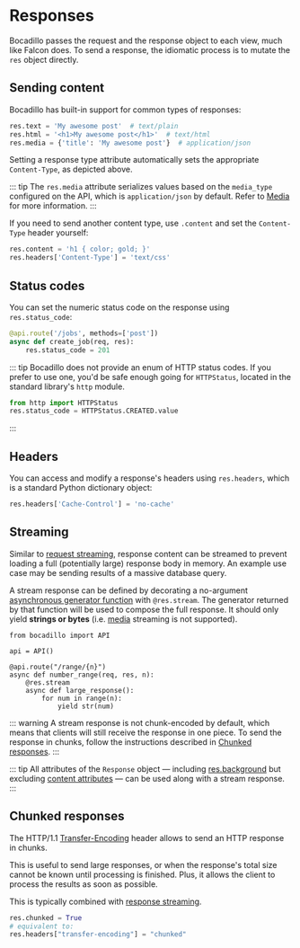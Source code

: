 # Responses

Bocadillo passes the request and the response object to each view, much like
Falcon does.
To send a response, the idiomatic process is to mutate the `res` object directly.

## Sending content

Bocadillo has built-in support for common types of responses:

```python
res.text = 'My awesome post'  # text/plain
res.html = '<h1>My awesome post</h1>'  # text/html
res.media = {'title': 'My awesome post'}  # application/json
```

Setting a response type attribute automatically sets the
appropriate `Content-Type`, as depicted above.

::: tip
The `res.media` attribute serializes values based on the `media_type` configured on the API, which is `application/json` by default. Refer to [Media] for more information.
:::

If you need to send another content type, use `.content` and set
the `Content-Type` header yourself:

```python
res.content = 'h1 { color; gold; }'
res.headers['Content-Type'] = 'text/css'
```

## Status codes

You can set the numeric status code on the response using `res.status_code`:

```python
@api.route('/jobs', methods=['post'])
async def create_job(req, res):
    res.status_code = 201
```

::: tip
Bocadillo does not provide an enum of HTTP status codes. If you prefer to
use one, you'd be safe enough going for `HTTPStatus`, located in the standard
library's `http` module.

```python
from http import HTTPStatus
res.status_code = HTTPStatus.CREATED.value
```
:::

## Headers

You can access and modify a response's headers using `res.headers`, which is
a standard Python dictionary object:

```python
res.headers['Cache-Control'] = 'no-cache'
```

## Streaming

Similar to [request streaming](./requests.md#streaming), response content can be streamed to prevent loading a full (potentially large) response body in memory. An example use case may be sending results of a massive database query.

A stream response can be defined by decorating a no-argument [asynchronous generator function][async generators] with `@res.stream`. The generator returned by that function will be used to compose the full response. It should only yield **strings or bytes** (i.e. [media][Media] streaming is not supported).

```python{7,8,9,10}
from bocadillo import API

api = API()

@api.route("/range/{n}")
async def number_range(req, res, n):
    @res.stream
    async def large_response():
        for num in range(n):
            yield str(num)
```

::: warning
A stream response is not chunk-encoded by default, which means that clients will still receive the response in one piece. To send the response in chunks, follow the instructions described in [Chunked responses](#chunked-responses).
:::

::: tip
All attributes of the `Response` object — including [res.background](./background-tasks.md) but excluding [content attributes](#sending-content) — can be used along with a stream response.
:::

## Chunked responses

The HTTP/1.1 [Transfer-Encoding] header allows to send an HTTP response in chunks.

This is useful to send large responses, or when the response's total size cannot be known until processing is finished. Plus, it allows the client to process the results as soon as possible.

This is typically combined with [response streaming](#streaming).

```python
res.chunked = True
# equivalent to:
res.headers["transfer-encoding"] = "chunked"
```

[Transfer-Encoding]: https://developer.mozilla.org/en-US/docs/Web/HTTP/Headers/Transfer-Encoding

[async generators]: https://www.python.org/dev/peps/pep-0525/#asynchronous-generators
[Media]: media.md
